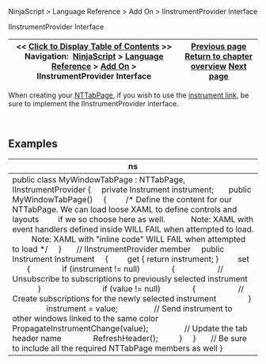 ﻿


NinjaScript \> Language Reference \> Add On \> IInstrumentProvider Interface






















IInstrumentProvider Interface







| \<\< [Click to Display Table of Contents](iinstrumentprovider_interface.md) \>\> **Navigation:**     [NinjaScript](ninjascript-1.md) \> [Language Reference](language_reference_wip-1.md) \> [Add On](add_on-1.md) \> IInstrumentProvider Interface | [Previous page](playbackconnection-1.md) [Return to chapter overview](add_on-1.md) [Next page](iinstrumentprovider_instrument-1.md) |
| --- | --- |











When creating your [NTTabPage](nttabpage_class-1.md), if you wish to use the [instrument link](linking_windows-1.md), be sure to implement the IInstrumentProvider interface.


 


## 


## Examples




| ns |
| --- |
| public class MyWindowTabPage : NTTabPage, IInstrumentProvider {      private Instrument instrument;        public MyWindowTabPage()      {          /\* Define the content for our NTTabPage. We can load loose XAML to define controls and layouts          if we so choose here as well.             Note: XAML with event handlers defined inside WILL FAIL when attempted to load.           Note: XAML with "inline code" WILL FAIL when attempted to load \*/      }        // IInstrumentProvider member      public Instrument Instrument      {          get { return instrument; }          set           {                if (instrument !\= null)                {                     // Unsubscribe to subscriptions to previously selected instrument                }                                if (value !\= null)                {                     // Create subscriptions for the newly selected instrument                }                  instrument \= value;                  // Send instrument to other windows linked to the same color                PropagateInstrumentChange(value);                  // Update the tab header name                RefreshHeader();           }      }        // Be sure to include all the required NTTabPage members as well } |









